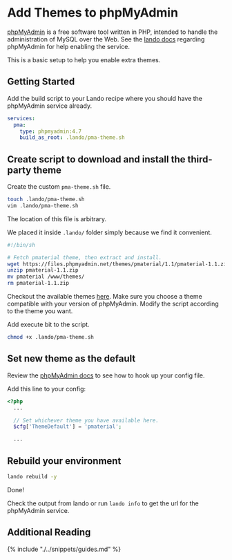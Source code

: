 Add Themes to phpMyAdmin
========================

[phpMyAdmin](https://www.phpmyadmin.net/) is a free software tool written in PHP, intended to handle the administration of MySQL over the Web.
See the [lando docs](https://docs.devwithlando.io/tutorials/phpmyadmin.html) regarding phpMyAdmin for help enabling the service.

This is a basic setup to help you enable extra themes.

<!-- toc -->

Getting Started
---------------

Add the build script to your Lando recipe where you should have the phpMyAdmin service already.

```yaml
services:
  pma:
    type: phpmyadmin:4.7
    build_as_root: .lando/pma-theme.sh
```

Create script to download and install the third-party theme
-----------------------------------------------------------

Create the custom `pma-theme.sh` file.

```bash
touch .lando/pma-theme.sh
vim .lando/pma-theme.sh
```

The location of this file is arbitrary.

We placed it inside `.lando/` folder simply because we find it convenient.

```bash
#!/bin/sh

# Fetch pmaterial theme, then extract and install.
wget https://files.phpmyadmin.net/themes/pmaterial/1.1/pmaterial-1.1.zip
unzip pmaterial-1.1.zip
mv pmaterial /www/themes/
rm pmaterial-1.1.zip
```

Checkout the available themes [here](https://www.phpmyadmin.net/themes/). Make sure you choose a theme compatible with your version of phpMyAdmin. Modify the script according to the theme you want.

Add execute bit to the script.

```bash
chmod +x .lando/pma-theme.sh
```

Set new theme as the default
----------------------------

Review the [phpMyAdmin docs](https://docs.devwithlando.io/tutorials/phpmyadmin.html#using-custom-phpmyadmin-config-file) to see how to hook up your config file.

Add this line to your config:

```php
<?php
  ...

  // Set whichever theme you have available here.
  $cfg['ThemeDefault'] = 'pmaterial';

  ...
```

Rebuild your environment
------------------------

```bash
lando rebuild -y
```

Done!

Check the output from lando or run `lando info` to get the url for the phpMyAdmin service.

Additional Reading
------------------

{% include "./../snippets/guides.md" %}
